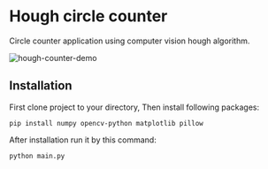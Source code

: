 # Hough circle counter
Circle counter application using computer vision hough algorithm.

![hough-counter-demo](https://user-images.githubusercontent.com/22914652/133030972-395a9b71-da7b-45e2-93d4-db14d1708989.png)

## Installation

First clone project to your directory, Then install following packages:

    pip install numpy opencv-python matplotlib pillow

After installation run it by this command:

    python main.py
